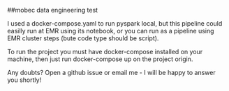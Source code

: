 ##mobec data engineering test


I used a docker-compose.yaml to run pyspark local, but this pipeline could easilly run at EMR using its notebook, or you can run as a pipeline using EMR cluster steps (bute code type should be script).

To run the project you must have docker-compose installed on your machine, then just run docker-compose up on the project origin.

Any doubts? Open a github issue or email me - I will be happy to answer you shortly!
